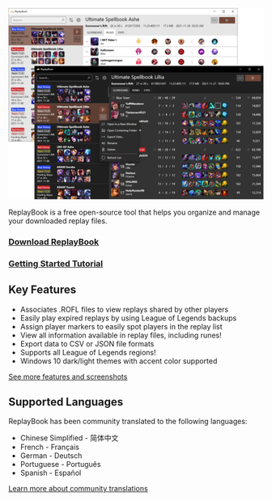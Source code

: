 ![Banner Image](images/0_banner_image.png "Window Overview Image")

ReplayBook is a free open-source tool that helps you organize and manage your downloaded replay files.

### [Download ReplayBook](downloads.md)

### [Getting Started Tutorial](tutorial/0_landing.md)

## Key Features

* Associates .ROFL files to view replays shared by other players
* Easily play expired replays by using League of Legends backups
* Assign player markers to easily spot players in the replay list
* View all information available in replay files, including runes!
* Export data to CSV or JSON file formats
* Supports all League of Legends regions!
* Windows 10 dark/light themes with accent color supported

[See more features and screenshots](features_screenshots.md)

## Supported Languages

ReplayBook has been community translated to the following languages:

* Chinese Simplified - 简体中文
* French - Français
* German - Deutsch
* Portuguese - Português
* Spanish - Español

[Learn more about community translations](https://github.com/fraxiinus/ReplayBook/wiki/Translating)

